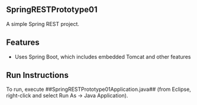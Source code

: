 ## SpringRESTPrototype01
A simple Spring REST project.

## Features
* Uses Spring Boot, which includes embedded Tomcat and other features

## Run Instructions
To run, execute ##SpringRESTPrototype01Application.java## (from Eclipse, right-click and select Run As -> Java Application).
